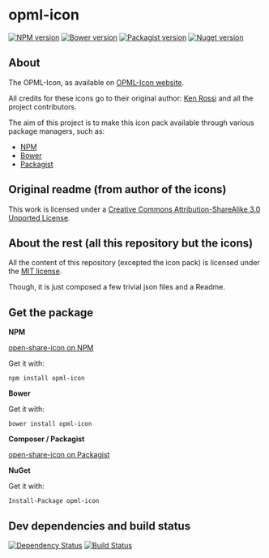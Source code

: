 opml-icon
===============


[![NPM version](https://img.shields.io/npm/v/opml-icon.svg)](https://www.npmjs.org/package/opml-icon)
[![Bower version](https://img.shields.io/bower/v/opml-icon.svg)](http://bower.io/search/?q=opml-icon)
[![Packagist version](https://img.shields.io/packagist/v/t1st3/opml-icon.svg)](https://packagist.org/packages/t1st3/opml-icon)
[![Nuget version](https://img.shields.io/nuget/v/opml-icon.svg)](https://www.nuget.org/packages/opml-icon/)

About
----------

The OPML-Icon, as available on [OPML-Icon website](http://opmlicons.com/).

All credits for these icons go to their original author: [Ken Rossi](http://www.krossi.com/) and all the project contributors.

The aim of this project is to make this icon pack available through various package managers, such as:

- [NPM](https://npmjs.org)
- [Bower](http://bower.io)
- [Packagist](https://packagist.org)




Original readme (from author of the icons)
----------


This work is licensed under a [Creative Commons Attribution-ShareAlike 3.0 Unported License](http://creativecommons.org/licenses/by-sa/3.0/).








About the rest (all this repository but the icons)
----------

All the content of this repository (excepted the icon pack) 
is licensed under the [MIT license](http://opensource.org/licenses/MIT).

Though, it is just composed a few trivial json files and a Readme.



Get the package
----------

**NPM**

[open-share-icon on NPM](https://www.npmjs.org/package/opml-icon)

Get it with:

```
npm install opml-icon
```


**Bower**

Get it with:

```
bower install opml-icon
```


**Composer / Packagist**

[open-share-icon on Packagist](https://packagist.org/packages/t1st3/opml-icon)



**NuGet**

Get it with:

```
Install-Package opml-icon
```


Dev dependencies and build status
----------

[![Dependency Status](https://img.shields.io/david/dev/T1st3/opml-icon.svg)](https://david-dm.org/t1st3/opml-icon)
[![Build Status](https://img.shields.io/travis/T1st3/opml-icon.svg)](https://travis-ci.org/T1st3/opml-icon)



